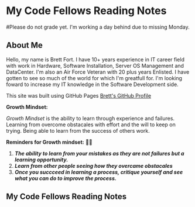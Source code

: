 # My Code Fellows Reading Notes

#Please do not grade yet. I'm working a day behind due to missing Monday.

## About Me
Hello, my name is Brett Fort. I have 10+ years experience in IT career field with work in Hardware, Software Installation, Server OS Management and DataCenter.  I'm also an Air Force Veteran with 20 plus years Enlisted. I have gotten to see so much of the world for which I'm greatfull for.  I'm looking foward to increase my IT knowledge in the Software Development side.

This site was built using GitHub Pages [Brett's GitHub Profile](https://github.com/BrettF5)

**Growth Mindset:**

*Growth Mindset* is the ability to learn through experience and failures. Learning from overcome obstacales with effort and the will to keep on trying. Being able to learn from the success of others work. 

**Reminders for Growth mindset:**  :student:

1. ***The ability to learn from your mistakes as they are not failures but a learning opportunity.***
1. ***Learn from other people seeing how they overcame obstacales***
1. ***Once you succceed in learning a process, critique yourself and see what you can do to improve the process.***

## My Code Fellows Reading Notes
